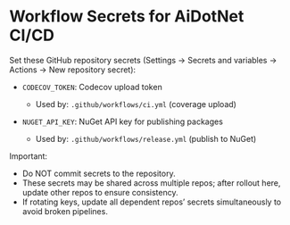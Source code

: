 # Workflow Secrets for AiDotNet CI/CD

Set these GitHub repository secrets (Settings → Secrets and variables → Actions → New repository secret):

- `CODECOV_TOKEN`: Codecov upload token
  - Used by: `.github/workflows/ci.yml` (coverage upload)

- `NUGET_API_KEY`: NuGet API key for publishing packages
  - Used by: `.github/workflows/release.yml` (publish to NuGet)

Important:
- Do NOT commit secrets to the repository.
- These secrets may be shared across multiple repos; after rollout here, update other repos to ensure consistency.
- If rotating keys, update all dependent repos’ secrets simultaneously to avoid broken pipelines.

